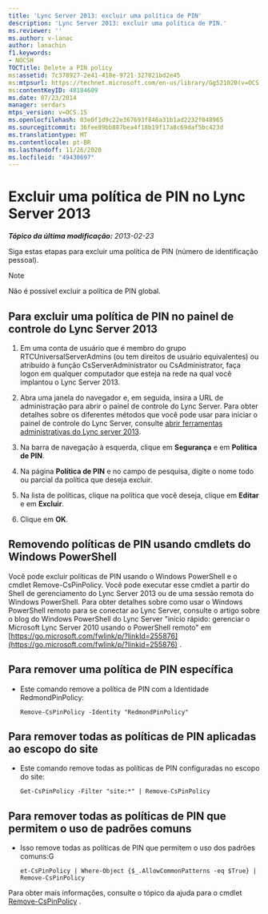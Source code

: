 ```yaml
---
title: 'Lync Server 2013: excluir uma política de PIN'
description: 'Lync Server 2013: excluir uma política de PIN.'
ms.reviewer: ''
ms.author: v-lanac
author: lanachin
f1.keywords:
- NOCSH
TOCTitle: Delete a PIN policy
ms:assetid: 7c378927-2e41-418e-9721-327021bd2e45
ms:mtpsurl: https://technet.microsoft.com/en-us/library/Gg521020(v=OCS.15)
ms:contentKeyID: 48184609
ms.date: 07/23/2014
manager: serdars
mtps_version: v=OCS.15
ms.openlocfilehash: 03e0f1d9c22e367693f846a31b1ad2232f048965
ms.sourcegitcommit: 36fee89bb887bea4f18b19f17a8c69daf5bc423d
ms.translationtype: MT
ms.contentlocale: pt-BR
ms.lasthandoff: 11/26/2020
ms.locfileid: "49430697"
---
```

# <a name="delete-a-pin-policy-in-lync-server-2013"></a>Excluir uma política de PIN no Lync Server 2013

<div data-xmlns="http://www.w3.org/1999/xhtml">

<div class="topic" data-xmlns="http://www.w3.org/1999/xhtml" data-msxsl="urn:schemas-microsoft-com:xslt" data-cs="https://msdn.microsoft.com/">

<div data-asp="https://msdn2.microsoft.com/asp">



</div>

<div id="mainSection">

<div id="mainBody">

<span> </span>

_**Tópico da última modificação:** 2013-02-23_

Siga estas etapas para excluir uma política de PIN (número de identificação pessoal).

<div>


> [!NOTE]  
> Não é possível excluir a política de PIN global.



</div>

<div>

## <a name="to-delete-a-pin-policy-in-lync-server-2013-control-panel"></a>Para excluir uma política de PIN no painel de controle do Lync Server 2013

1.  Em uma conta de usuário que é membro do grupo RTCUniversalServerAdmins (ou tem direitos de usuário equivalentes) ou atribuído à função CsServerAdministrator ou CsAdministrator, faça logon em qualquer computador que esteja na rede na qual você implantou o Lync Server 2013.

2.  Abra uma janela do navegador e, em seguida, insira a URL de administração para abrir o painel de controle do Lync Server. Para obter detalhes sobre os diferentes métodos que você pode usar para iniciar o painel de controle do Lync Server, consulte [abrir ferramentas administrativas do Lync server 2013](lync-server-2013-open-lync-server-administrative-tools.md).

3.  Na barra de navegação à esquerda, clique em **Segurança** e em **Política de PIN**.

4.  Na página **Política de PIN** e no campo de pesquisa, digite o nome todo ou parcial da política que deseja excluir.

5.  Na lista de políticas, clique na política que você deseja, clique em **Editar** e em **Excluir**.

6.  Clique em **OK**.

</div>

<div>

## <a name="removing-pin-policies-by-using-windows-powershell-cmdlets"></a>Removendo políticas de PIN usando cmdlets do Windows PowerShell

Você pode excluir políticas de PIN usando o Windows PowerShell e o cmdlet Remove-CsPinPolicy. Você pode executar esse cmdlet a partir do Shell de gerenciamento do Lync Server 2013 ou de uma sessão remota do Windows PowerShell. Para obter detalhes sobre como usar o Windows PowerShell remoto para se conectar ao Lync Server, consulte o artigo sobre o blog do Windows PowerShell do Lync Server "início rápido: gerenciar o Microsoft Lync Server 2010 usando o PowerShell remoto" em [https://go.microsoft.com/fwlink/p/?linkId=255876](https://go.microsoft.com/fwlink/p/?linkid=255876) .

<div>

## <a name="to-remove-a-specific-pin-policy"></a>Para remover uma política de PIN específica

  - Este comando remove a política de PIN com a Identidade RedmondPinPolicy:
    
        Remove-CsPinPolicy -Identity "RedmondPinPolicy"

</div>

<div>

## <a name="to-remove-all-the-pin-policies-applied-to-the-site-scope"></a>Para remover todas as políticas de PIN aplicadas ao escopo do site

  - Este comando remove todas as políticas de PIN configuradas no escopo do site:
    
        Get-CsPinPolicy -Filter "site:*" | Remove-CsPinPolicy

</div>

<div>

## <a name="to-remove-all-the-pin-policies-that-allow-the-use-of-common-patterns"></a>Para remover todas as políticas de PIN que permitem o uso de padrões comuns

  - Isso remove todas as políticas de PIN que permitem o uso dos padrões comuns:G
    
        et-CsPinPolicy | Where-Object {$_.AllowCommonPatterns -eq $True} | Remove-CsPinPolicy

</div>

Para obter mais informações, consulte o tópico da ajuda para o cmdlet [Remove-CsPinPolicy](https://docs.microsoft.com/powershell/module/skype/Remove-CsPinPolicy) .

</div>

</div>

<span> </span>

</div>

</div>

</div>

